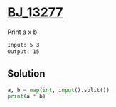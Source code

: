 # [BJ_13277](https://acmicpc.net/problem/13277)

Print a x b

```txt
Input: 5 3
Output: 15
```

## Solution

```py
a, b = map(int, input().split())
print(a * b)
```
